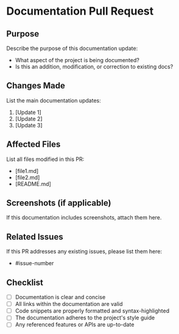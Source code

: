 # Documentation Pull Request

## Purpose
Describe the purpose of this documentation update:

- What aspect of the project is being documented?
- Is this an addition, modification, or correction to existing docs?

## Changes Made
List the main documentation updates:

1. [Update 1]
2. [Update 2]
3. [Update 3]

## Affected Files
List all files modified in this PR:

- [file1.md]
- [file2.md]
- [README.md]

## Screenshots (if applicable)
If this documentation includes screenshots, attach them here.

## Related Issues
If this PR addresses any existing issues, please list them here:
- #issue-number

## Checklist
- [ ] Documentation is clear and concise
- [ ] All links within the documentation are valid
- [ ] Code snippets are properly formatted and syntax-highlighted
- [ ] The documentation adheres to the project's style guide
- [ ] Any referenced features or APIs are up-to-date
